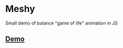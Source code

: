 # Meshy
Small demo of balance "game of life" animation in JS

## [Demo](https://lunat1q.github.io/WarOfBalance/)
